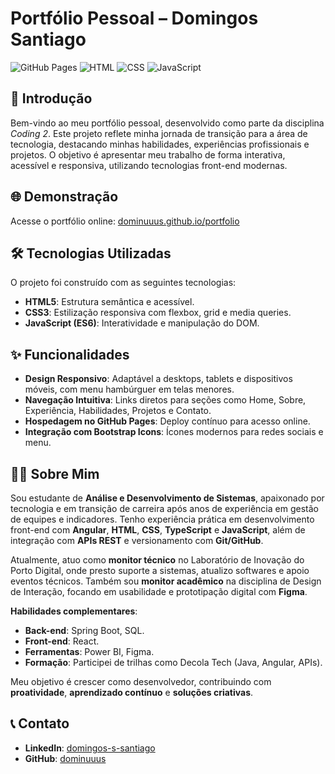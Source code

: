 # Portfólio Pessoal – Domingos Santiago

![GitHub Pages](https://img.shields.io/badge/GitHub-Pages-blue?logo=github)
![HTML](https://img.shields.io/badge/HTML-5-orange?logo=html5)
![CSS](https://img.shields.io/badge/CSS-3-blue?logo=css3)
![JavaScript](https://img.shields.io/badge/JavaScript-ES6-yellow?logo=javascript)

## 📘 Introdução

Bem-vindo ao meu portfólio pessoal, desenvolvido como parte da disciplina *Coding 2*. Este projeto reflete minha jornada de transição para a área de tecnologia, destacando minhas habilidades, experiências profissionais e projetos. O objetivo é apresentar meu trabalho de forma interativa, acessível e responsiva, utilizando tecnologias front-end modernas.

## 🌐 Demonstração

Acesse o portfólio online: [dominuuus.github.io/portfolio](https://dominuuus.github.io/portfolio/)

## 🛠 Tecnologias Utilizadas

O projeto foi construído com as seguintes tecnologias:

- **HTML5**: Estrutura semântica e acessível.
- **CSS3**: Estilização responsiva com flexbox, grid e media queries.
- **JavaScript (ES6)**: Interatividade e manipulação do DOM.

## ✨ Funcionalidades

- **Design Responsivo**: Adaptável a desktops, tablets e dispositivos móveis, com menu hambúrguer em telas menores.
- **Navegação Intuitiva**: Links diretos para seções como Home, Sobre, Experiência, Habilidades, Projetos e Contato.
- **Hospedagem no GitHub Pages**: Deploy contínuo para acesso online.
- **Integração com Bootstrap Icons**: Ícones modernos para redes sociais e menu.

## 👨‍💻 Sobre Mim

Sou estudante de **Análise e Desenvolvimento de Sistemas**, apaixonado por tecnologia e em transição de carreira após anos de experiência em gestão de equipes e indicadores. Tenho experiência prática em desenvolvimento front-end com **Angular**, **HTML**, **CSS**, **TypeScript** e **JavaScript**, além de integração com **APIs REST** e versionamento com **Git/GitHub**.

Atualmente, atuo como **monitor técnico** no Laboratório de Inovação do Porto Digital, onde presto suporte a sistemas, atualizo softwares e apoio eventos técnicos. Também sou **monitor acadêmico** na disciplina de Design de Interação, focando em usabilidade e prototipação digital com **Figma**.

**Habilidades complementares**:
- **Back-end**: Spring Boot, SQL.
- **Front-end**: React.
- **Ferramentas**: Power BI, Figma.
- **Formação**: Participei de trilhas como Decola Tech (Java, Angular, APIs).

Meu objetivo é crescer como desenvolvedor, contribuindo com **proatividade**, **aprendizado contínuo** e **soluções criativas**.

## 📞 Contato

- **LinkedIn**: [domingos-s-santiago](https://www.linkedin.com/in/domingos-s-santiago/)
- **GitHub**: [dominuuus](https://github.com/dominuuus)

